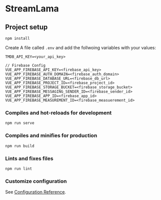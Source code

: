 # StreamLama

## Project setup
```
npm install
```

Create A file called `.env` and add the follwoing variables with your values:
```
TMDB_API_KEY=<your_api_key>

// Firebase Config
VUE_APP_FIREBASE_API_KEY=<firebase_api_key>
VUE_APP_FIREBASE_AUTH_DOMAIN=<firebase_auth_domain>
VUE_APP_FIREBASE_DATABASE_URL=<firebase_db_url>
VUE_APP_FIREBASE_PROJECT_ID=<firebase_project_id>
VUE_APP_FIREBASE_STORAGE_BUCKET=<firebase_storage_bucket>
VUE_APP_FIREBASE_MESSAGING_SENDER_ID=<firebase_sender_id>
VUE_APP_FIREBASE_APP_ID=<firebase_app_id>
VUE_APP_FIREBASE_MEASUREMENT_ID=<firebase_measuerement_id>
```

### Compiles and hot-reloads for development
```
npm run serve
```

### Compiles and minifies for production
```
npm run build
```

### Lints and fixes files
```
npm run lint
```

### Customize configuration
See [Configuration Reference](https://cli.vuejs.org/config/).
